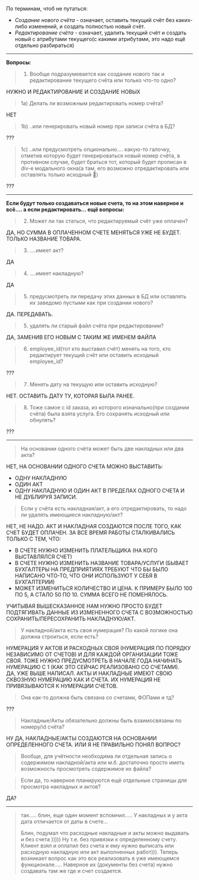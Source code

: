 По терминам, чтоб не путаться:

 - *Создание нового счёта* - означает, оставить текущий счёт без каких-либо изменений, и создать полностью новый счёт.
  - *Редактирование счёта* - означает, удалить текущий счёт и создать новый с атрибутами текущего(с какими атрибутами, это надо ещё отдельно разбираться)

---

**Вопросы**:

> 1) Вообще подразумевается как создание нового так и редактирование текущего счёта или только что-то одно?

НУЖНО И РЕДАКТИРОВАНИЕ И СОЗДАНИЕ НОВЫХ

> 1a) Делать ли возможным редактировать номер счёта?

НЕТ

> 1b) ..или генерировать новый номер при записи счёта в БД?

???

> 1с) ..или предусмотреть опционально.... какую-то галочку, отметив которую будет генерироваться новый номер счёта, в противном случае, будет браться тот, который будет прописан в div-е модального окна(а там, его возможно отредактировать или оставлять только исходный 👀)

???

---

**Если будут только создаваться новые счета, то на этом наверное и всё.... а если редактировать... ещё вопросы:**

> 2) Может ли так статься, что редактируемый счёт уже оплачен?

ДА, НО СУММА В ОПЛАЧЕННОМ СЧЕТЕ МЕНЯТЬСЯ УЖЕ НЕ БУДЕТ. ТОЛЬКО НАЗВАНИЕ ТОВАРА.

> 3) ....имеет акт?

ДА

> 4) ....имеет накладную?

ДА

> 5) предусмотреть ли передачу этих данных в БД или оставлять их заведомо пустыми как при создании нового?

ДА. ПЕРЕДАВАТЬ.

> 5) удалять ли старый файл счёта при редактировании?

ДА, ЗАМЕНИВ ЕГО НОВЫМ С ТАКИМ ЖЕ ИМЕНЕМ ФАЙЛА

> 6) employee_id(тот кто выставил счёт)  менять на того, кто редактирует текущий счёт или оставить исходный employee_id?

???

> 7) Менять дату на текущую или оставить исходную?

НЕТ. ОСТАВИТЬ ДАТУ ТУ, КОТОРАЯ БЫЛА РАНЕЕ.

> 8) Тоже самое с id заказа, из которого изначально(при создании счёта) была взята услуга. Его сохранять исходный или обнулять?

???

---

> На основании одного счёта может быть две накладных или два акта?

НЕТ, НА ОСНОВАНИИ ОДНОГО СЧЕТА МОЖНО ВЫСТАВИТЬ:

 - ОДНУ НАКЛАДНУЮ
 - ОДИН АКТ
 - ОДНУ НАКЛАДНУЮ И ОДИН АКТ В ПРЕДЕЛАХ ОДНОГО СЧЕТА И НЕ ДУБЛИРУЯ ЗАПИСИ.

> Если у счёта есть накладная/акт, а его отредактировать, то надо ли удалять имеющиеся накладную/акт?

НЕТ, НЕ НАДО. АКТ И НАКЛАДНАЯ СОЗДАЮТСЯ ПОСЛЕ ТОГО, КАК СЧЕТ БУДЕТ ОПЛАЧЕН. ЗА ВСЕ ВРЕМЯ РАБОТЫ СТАЛКИВАЛИСЬ ТОЛЬКО С ТЕМ, ЧТО:

- В СЧЕТЕ НУЖНО ИЗМЕНИТЬ ПЛАТЕЛЬЩИКА (НА КОГО ВЫСТАВЛЯЛСЯ СЧЕТ)
- В СЧЕТЕ НУЖНО ИЗМЕНИТЬ НАЗВАНИЕ ТОВАРА/УСЛУГИ (БЫВАЕТ БУХГАЛТЕРЫ НА ПРЕДПРИЯТИЯХ ТРЕБУЮТ ЧТО БЫ БЫЛО НАПИСАНО ЧТО-ТО, ЧТО ОНИ ИСПОЛЬЗУЮТ У СЕБЯ В БУХГАЛТЕРИИ)
- МОЖЕТ ИЗМЕНИТЬСЯ КОЛИЧЕСТВО И ЦЕНА. К ПРИМЕРУ БЫЛО 100 ПО 5, А СТАЛО 50 ПО 10. СУММА ВСЕГО НЕ ПОМЕНЯЛОСЬ.

УЧИТЫВАЯ ВЫШЕСКАЗАННОЕ НАМ НУЖНО ПРОСТО БУДЕТ ПОДТЯГИВАТЬ ДАННЫЕ ИЗ ИЗМЕНЕННОГО СЧЕТА С ВОЗМОЖНОСТЬЮ СОХРАНИТЬ/ПЕРЕСОХРАНИТЬ НАКЛАДНУЮ/АКТ.

> У накладной/акта есть своя нумерация? По какой логике она должна строиться, если есть?

НУМЕРАЦИЯ У АКТОВ И РАСХОДНЫХ СВОЯ (НУМЕРАЦИЯ ПО ПОРЯДКУ НЕЗАВИСИМО ОТ СЧЕТОВ) И ДЛЯ КАЖДОЙ ОРГАНИЗАЦИИ ТОЖЕ СВОЯ. ТОЖЕ НУЖНО ПРЕДУСМОТРЕТЬ В НАЧАЛЕ ГОДА НАЧИНАТЬ НУМЕРАЦИЮ С 1 (КАК ЭТО СЕЙЧАС РЕАЛИЗОВАНО СО СЧЕТАМИ).  
ДА, УЖЕ ВЫШЕ НАПИСАЛ. АКТЫ И НАКЛАДНЫЕ ИМЕЮТ СВОЮ СКВОЗНУЮ НУМЕРАЦИЮ КАК И СЧЕТА. ИХ НУМЕРАЦИЯ НЕ  ПРИВЯЗЫВАЮТСЯ К НУМЕРАЦИИ СЧЕТОВ.
> Она как-то должна быть связана со счетами, ФОПами и тд?

???

> Накладные/Акты обязательно должны быть взаимосвязаны по номеру/id счёта?

НУ ДА, НАКЛАДНЫЕ/АКТЫ СОЗДАЮТСЯ НА ОСНОВАНИИ ОПРЕДЕЛЕННОГО СЧЕТА.  ИЛИ Я НЕ ПРАВИЛЬНО ПОНЯЛ ВОПРОС?

> Вообще, для учётности необходима ли отдельная запись о содержимом накладной/акта или м.б. достаточно просто иметь возможность просмотреть содержимое их файла?

> Если да, то наверное планируются ещё отдельные  страницы для просмотра накладных и актов?

ДА?

---
> так..... блин, еще один момент вспомнил..... У накладных и у акта дата
> отличается от  даты в счете...
> 
> 
> Блин, подумал что расходные накладные и акты можно выдавать и без
> счета ))))) Ну т.е. без привязки к определенному счету. Клиент взял и
> оплатил без счета и ему нужно выписать или расходную накладную или акт
> выполненных работ))). Теперь возникает вопрос как это все реализовать
> в уже имеющемся функционале..... Наверное их (документы без счета)
> нужно создавать там же где и счет создается.
